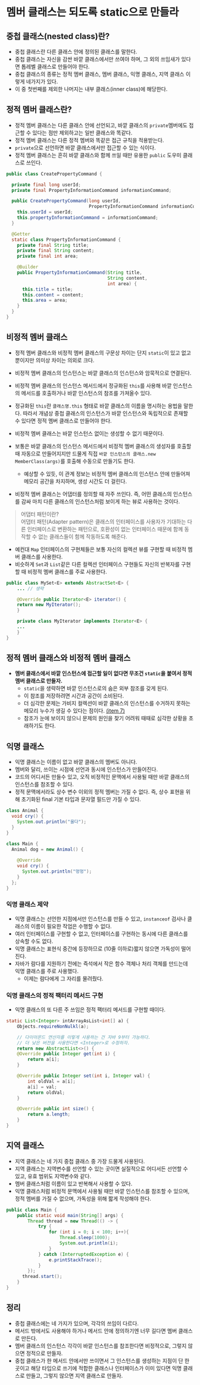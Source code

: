 # 멤버 클래스는 되도록 static으로 만들라

## 중첩 클래스(nested class)란?

* 중첩 클래스란 다른 클래스 안에 정의된 클래스를 말한다.
* 중첩 클래스는 자신을 감싼 바깥 클래스에서만 쓰여야 하며, 그 외의 쓰임새가 있다면 톱레벨 클래스로 만들어야 한다.
* 중첩 클래스의 종류는 정적 멤버 클래스, 멤버 클래스, 익명 클래스, 지역 클래스 이렇게 네가지가 있다.
* 이 중 첫번째를 제외한 나머지는 내부 클래스(inner class)에 해당한다.

## 정적 멤버 클래스란?

* 정적 멤버 클래스는 다른 클래스 안에 선언되고, 바깥 클래스의 `private`멤버에도 접근할 수 있다는 점만 제외하고는
  일반 클래스와 똑같다.
* 정적 멤버 클래스는 다른 정적 멤버와 똑같은 접근 규칙을 적용받는다.
* `private`으로 선언하면 바깥 클래스에서만 접근할 수 있는 식이다.
* 정적 멤버 클래스는 흔히 바깥 클래스와 함께 쓰일 때만 유용한 `public` 도우미 클래스로 쓰인다.
```java
public class CreatePropertyCommand {

  private final long userId;
  private final PropertyInformationCommand informationCommand;

  public CreatePropertyCommand(long userId,
                               PropertyInformationCommand informationCommand) {
    this.userId = userId;
    this.propertyInformationCommand = informationCommand;
  }

  @Getter 
  static class PropertyInformationCommand {
    private final String title;
    private final String content;
    private final int area;

    @Builder
    public PropertyInformationCommand(String title,
                                      String content,
                                      int area) {
      this.title = title;
      this.content = content;
      this.area = area;
    }
  }
}
```

## 비정적 멤버 클래스

* 정적 멤버 클래스와 비정적 멤버 클래스의 구문상 차이는 단지 `static`이 있고 없고 뿐이지만 의미상 차이는 의외로 크다.
* 비정적 멤버 클래스의 인스턴스는 바깥 클래스의 인스턴스와 암묵적으로 연결된다.
* 비정적 멤버 클래스의 인스턴스 메서드에서 정규화된 `this`를 사용해 바깥 인스턴스의 메서드를 호출하거나 바깥 인스턴스의
  참조를 가져올수 있다.
* 정규화된 `this`란 `클래스명.this` 형태로 바깥 클래스의 이름을 명시하는 용법을 말한다. 따라서 개념상 중첩 클래스의
  인스턴스가 바깥 인스턴스와 독립적으로 존재할 수 있다면 정적 멤버 클래스로 만들어야 한다.
* 비정적 멤버 클래스는 바깥 인스턴스 없이는 생성할 수 없기 때문이다.
* 보통은 바깥 클래스의 인스턴스 메서드에서 비정적 멤버 클래스의 생성자를 호출할때 자동으로 만들어지지만 드물게
  직접 `바깥 인스턴스의 클래스.new MemberClass(args)`를 호출해 수동으로 만들기도 한다.
  * 예상할 수 있듯, 이 관계 정보는 비정적 멤버 클래스의 인스턴스 안에 만들어져 메모리 공간을 차지하며, 생성 시간도 더 걸린다.
  

* 비정적 멤버 클래스는 어댑터를 정의할 때 자주 쓰인다. 즉, 어떤 클래스의 인스턴스를 감싸 마치 다른 클래스의 인스턴스처럼
  보이게 하는 뷰로 사용하는 것이다.
> 어댑터 패턴이란? <br>
> 어댑터 패턴(Adapter pattern)은 클래스의 인터페이스를 사용자가 기대하는 다른 인터페이스로 변환하는 패턴으로, 
> 호환성이 없는 인터페이스 때문에 함께 동작할 수 없는 클래스들이 함께 작동하도록 해준다.
* 예컨대 `Map` 인터페이스의 구현체들은 보통 자신의 컬렉션 뷰를 구현할 때 비정적 멤버 클래스를 사용한다.
* 비슷하게 `Set`과 `List`같은 다른 컬렉션 인터페이스 구현들도 자신의 반복자를 구현할 때 비정적 멤버 클래스를 주로 사용한다.
```java
public class MySet<E> extends AbstractSet<E> {
    ... // 생략

    @Override public Iterator<E> iterator() {
    return new MyIterator();
    }

    private class MyIterator implements Iterator<E> {
    ...
    }
}
```

## 정적 멤버 클래스와 비정적 멤버 클래스

* **멤버 클래스에서 바깥 인스턴스에 접근할 일이 없다면 무조건 `static`을 붙여서 정적 멤버 클래스로 만들자.**
  * `static`을 생략하면 바깥 인스턴스로의 숨은 외부 참조를 갖게 된다.
  * 이 참조를 저장하려면 시간과 공간이 소비된다.
  * 더 심각한 문제는 가비지 컬렉션이 바깥 클래스의 인스턴스를 수거하지 못하는 메모리 누수가 생길 수 있다는 점이다.
    [(item 7)](https://github.com/parkhanbeen/study/blob/150e8ecda5fc3dcabfd854e10f0c32729fdcf01a/effective-java/2%EC%9E%A5/7.%EB%8B%A4%20%EC%93%B4%20%EA%B0%9D%EC%B2%B4%20%EC%B0%B8%EC%A1%B0%EB%A5%BC%20%ED%95%B4%EC%A0%9C%ED%95%98%EB%9D%BC.md)
  * 참조가 눈에 보이지 않으니 문제의 원인을 찾기 어려워 때때로 심각한 상황을 초래하기도 한다.

## 익명 클래스

* 익명 클래스는 이름이 없고 바깥 클래스의 멤버도 아니다.
* 멤버와 달리, 쓰이는 시점에 선언과 동시에 인스턴스가 만들어진다.
* 코드의 어디서든 만들수 있고, 오직 비정적인 문맥에서 사용될 때만 바깥 클래스의 인스턴스를 참조할 수 있다.
* 정적 문맥에서라도 상수 변수 이외의 정적 멤버는 가질 수 없다. 
  즉, 상수 표현을 위해 초기화된 final 기본 타입과 문자열 필드만 가질 수 있다.
```java
class Animal {
  void cry() {
    System.out.println("울다");
  }
}

class Main {
  Animal dog = new Animal() {
    
    @Override
    void cry() {
      System.out.println("멍멍");
    }
  };
}
```

### 익명 클래스 제약

* 익명 클래스는 선언한 지점에서만 인스턴스를 만들 수 있고, `instanceof` 검사나 클래스의 이름이 필요한
  작업은 수행할 수 없다.
* 여러 인터페이스를 구현할 수 없고, 인터페이스를 구현하는 동시에 다른 클래스를 상속할 수도 없다.
* 익명 클래스는 표현식 중간에 등장하므로 (10줄 이하로)짧지 않으면 가독성이 떨어진다.
* 자바가 람다를 지원하기 전에는 즉석에서 작은 함수 객체나 처리 객체를 만드는데 익명 클래스를 주로 사용했다.
  * 이제는 람다에게 그 자리를 물려줬다.

### 익명 클래스의 정적 팩터리 메서드 구현

* 익명 클래스의 또 다른 주 쓰임은 정적 팩터리 메서드를 구현할 때이다.
```java
static List<Integer> intArrayAsList<int[] a) {
    Objects.requireNonNulkl(a);

    // 다이아몬드 연산자를 이렇게 사용하는 건 자바 9부터 가능하다.
    // 더 낮은 버전을 사용한다면 <Integer>로 수정하자.
    return new AbstractList<>() {
    @Override public Integer get(int i) {
        return a[i];
    }

    @Override public Integer set(int i, Integer val) {
        int oldVal = a[i];
        a[i] = val;
        return oldVal;
    }

    @Override public int size() {
        return a.length;
    }
}
```

## 지역 클래스

* 지역 클래스는 네 가지 중첩 클래스 중 가장 드물게 사용된다.
* 지역 클래스는 지역변수를 선언할 수 있는 곳이면 실질적으로 어디서든 선언할 수 있고, 유효 범위도 지역변수와 같다.
* 멤버 클래스처럼 이름이 있고 반복해서 사용할 수 있다.
* 익명 클래스처럼 비정적 문맥에서 사용될 때만 바깥 인스턴스를 참조할 수 있으며, 정적 멤버를 가질 수 없으며,
  가독성을 위해 짧게 작성해야 한다.
```java
public class Main {
    public static void main(String[] args) {
        Thread thread = new Thread(() -> {
            try {
                for (int i = 0; i < 100; i++){
                    Thread.sleep(1000);
                    System.out.println(i);
                }
            } catch (InterruptedException e) {
                e.printStackTrace();
            }
        });
      thread.start();
    }
}

```

## 정리

* 중첩 클래스에는 네 가지가 있으며, 각각의 쓰임이 다르다.
* 메서드 밖에서도 사용해야 하거나 메서드 안에 정의하기엔 너무 길다면 멤버 클래스로 만든다.
* 멤버 클래스의 인스턴스 각각이 바깥 인스턴스를 참조한다면 비정적으로, 그렇지 않으면 정적으로 만들자.
* 중첩 클래스가 한 메서드 안에서만 쓰이면서 그 인스턴스를 생성하는 지점이 단 한 곳이고 해당 타입으로 쓰기에
  적합한 클래스나 인터페이스가 이미 있다면 익명 클래스로 만들고, 그렇지 않으면 지역 클래스로 만들자.
